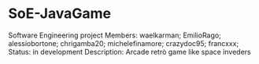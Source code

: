 # SoE-JavaGame
Software Engineering project
Members: waelkarman; EmilioRago; alessiobortone; chrigamba20; michelefinamore; crazydoc95; francxxx;
Status: in development
Description: Arcade retrò game like space inveders
